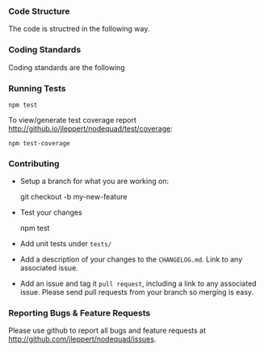 ### Code Structure

The code is structred in the following way.

### Coding Standards

Coding standards are the following

### Running Tests

	npm test

To view/generate test coverage report <http://github.io/jleppert/nodequad/test/coverage>:

	npm test-coverage


### Contributing

* Setup a branch for what you are working on:

	git checkout -b my-new-feature

* Test your changes

	npm test

* Add unit tests under `tests/`
* Add a description of your changes to the `CHANGELOG.md`. Link to any associated issue.
* Add an issue and tag it `pull request`, including a link to any associated issue. Please send pull requests from your branch so merging is easy.


### Reporting Bugs & Feature Requests

Please use github to report all bugs and feature requests at <http://github.com/jleppert/nodequad/issues>.